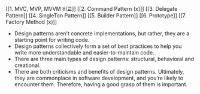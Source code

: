 [[1. MVC, MVP, MVVM 비교]]
[[2. Command Pattern (x)]]
[[3. Delegate Pattern]]
[[4. SingleTon Pattern]]
[[5. Builder Pattern]]
[[6. Prototype]]
[[7. Factory Method (x)]]

-  Design patterns aren’t concrete implementations, but rather, they are a starting point for writing code. 
- Design patterns collectively form a set of best practices to help you write more understandable and easier-to-maintain code.
- There are three main types of design patterns: structural, behavioral and creational.
- There are both criticisms and benefits of design patterns. Ultimately, they are commonplace in software development, and you’re likely to encounter them. Therefore, having a good grasp of them is important.